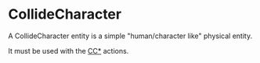 # CollideCharacter

A CollideCharacter entity is a simple "human/character like" physical
entity.

It must be used with the [CC\*](CC*) actions.
